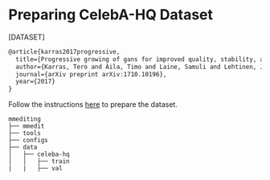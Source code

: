 # Preparing CelebA-HQ Dataset

[DATASET]

```latex
@article{karras2017progressive,
  title={Progressive growing of gans for improved quality, stability, and variation},
  author={Karras, Tero and Aila, Timo and Laine, Samuli and Lehtinen, Jaakko},
  journal={arXiv preprint arXiv:1710.10196},
  year={2017}
}
```

Follow the instructions [here](https://github.com/tkarras/progressive_growing_of_gans#preparing-datasets-for-training) to prepare the dataset.

```
mmediting
├── mmedit
├── tools
├── configs
├── data
│   ├── celeba-hq
│   │   ├── train
|   |   ├── val

```
